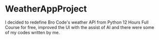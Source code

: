 # WeatherAppProject
I decided to redefine Bro Code's weather API from Python 12 Hours Full Course for free, improved the UI with the assist of AI and there were some of my codes written by me.

